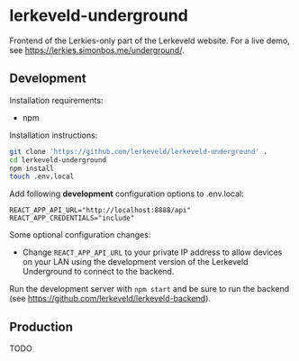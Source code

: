 # lerkeveld-underground
Frontend of the Lerkies-only part of the Lerkeveld website. For a live demo, see https://lerkies.simonbos.me/underground/.

## Development
Installation requirements:
- npm

Installation instructions:

```bash
git clone 'https://github.com/lerkeveld/lerkeveld-underground' .
cd lerkeveld-underground
npm install
touch .env.local
```

Add following **development** configuration options to .env.local:
```node
REACT_APP_API_URL="http://localhost:8888/api"
REACT_APP_CREDENTIALS="include"
```
Some optional configuration changes:
- Change `REACT_APP_API_URL` to your private IP address to allow devices on your LAN using the development version of the Lerkeveld Underground to connect to the backend.

Run the development server with `npm start` and be sure to run the backend (see https://github.com/lerkeveld/lerkeveld-backend).

## Production
TODO
